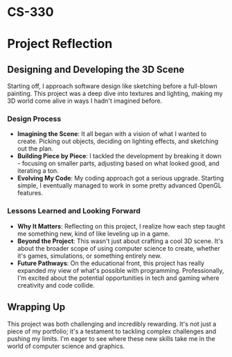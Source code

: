 # CS-330

# Project Reflection

## Designing and Developing the 3D Scene

Starting off, I approach software design like sketching before a full-blown painting. This project was a deep dive into textures and lighting, making my 3D world come alive in ways I hadn't imagined before.

### Design Process

- **Imagining the Scene**: It all began with a vision of what I wanted to create. Picking out objects, deciding on lighting effects, and sketching out the plan.
- **Building Piece by Piece**: I tackled the development by breaking it down - focusing on smaller parts, adjusting based on what looked good, and iterating a ton.
- **Evolving My Code**: My coding approach got a serious upgrade. Starting simple, I eventually managed to work in some pretty advanced OpenGL features.

### Lessons Learned and Looking Forward

- **Why It Matters**: Reflecting on this project, I realize how each step taught me something new, kind of like leveling up in a game.
- **Beyond the Project**: This wasn't just about crafting a cool 3D scene. It's about the broader scope of using computer science to create, whether it's games, simulations, or something entirely new.
- **Future Pathways**: On the educational front, this project has really expanded my view of what's possible with programming. Professionally, I'm excited about the potential opportunities in tech and gaming where creativity and code collide.

## Wrapping Up

This project was both challenging and incredibly rewarding. It's not just a piece of my portfolio; it's a testament to tackling complex challenges and pushing my limits. I'm eager to see where these new skills take me in the world of computer science and graphics.

